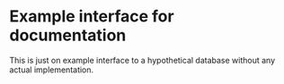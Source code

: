 # Example interface for documentation

This is just on example interface to a hypothetical database
 without any actual implementation.